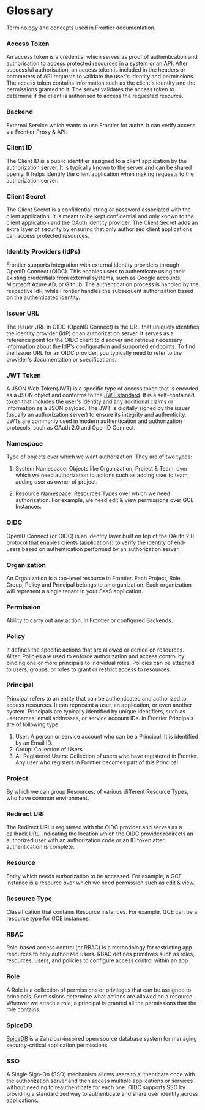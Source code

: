 # Glossary

Terminology and concepts used in Frontier documentation.

### Access Token

An access token is a credential which serves as proof of authentication and authorisation to access protected resources in a system or an API. After successful authorisation, an access token is included in the headers or parameters of API requests to validate the user's identity and permissions. The access token contains information such as the client's identity and the permissions granted to it. The server validates the access token to determine if the client is authorised to access the requested resource.

### Backend

External Service which wants to use Frontier for authz. It can verify access via Frontier Proxy & API.

### Client ID

The Client ID is a public identifier assigned to a client application by the authorization server. It is typically known to the server and can be shared openly. It helps identify the client application when making requests to the authorization server.

### Client Secret

The Client Secret is a confidential string or password associated with the client application. It is meant to be kept confidential and only known to the client application and the OAuth identity provider. The Client Secret adds an extra layer of security by ensuring that only authorized client applications can access protected resources.

### Identity Providers (IdPs)

Frontier supports integration with external identity providers through OpenID Connect (OIDC). This enables users to authenticate using their existing credentials from external systems, such as Google accounts, Microsoft Azure AD, or Github. The authentication process is handled by the respective IdP, while Frontier handles the subsequent authorization based on the authenticated identity.

### Issuer URL

The Issuer URL in OIDC (OpenID Connect) is the URL that uniquely identifies the identity provider (IdP) or an authorization server. It serves as a reference point for the OIDC client to discover and retrieve necessary information about the IdP's configuration and supported endpoints. To find the Issuer URL for an OIDC provider, you typically need to refer to the provider's documentation or specifications.

### JWT Token

A JSON Web Token(JWT) is a specific type of access token that is encoded as a JSON object and conforms to the [JWT standard](https://datatracker.ietf.org/doc/html/rfc7519). It is a self-contained token that includes the user's identity and any additional claims or information as a JSON payload. The JWT is digitally signed by the issuer (usually an authorization server) to ensure its integrity and authenticity. JWTs are commonly used in modern authentication and authorization protocols, such as OAuth 2.0 and OpenID Connect.

### Namespace

Type of objects over which we want authorization. They are of two types:

1. System Namespace: Objects like Organization, Project & Team, over which we need authorization to actions such as adding user to team, adding user as owner of project.

2. Resource Namespace: Resources Types over which we need authorization. For example, we need edit & view permissions over GCE Instances.

### OIDC

OpenID Connect (or OIDC) is an identity layer built on top of the OAuth 2.0 protocol that enables clients (applications) to verify the identity of end-users based on authentication performed by an authorization server.

### Organization

An Organization is a top-level resource in Frontier. Each Project, Role, Group, Policy and Principal belongs to an organization. Each organization will represent a single tenant in your SaaS application.

### Permission

Ability to carry out any action, in Frontier or configured Backends.

### Policy

It defines the specific actions that are allowed or denied on resources. Aliter, Policies are used to enforce authorization and access control by binding one or more principals to individual roles. Policies can be attached to users, groups, or roles to grant or restrict access to resources.

### Principal

Principal refers to an entity that can be authenticated and authorized to access resources. It can represent a user, an application, or even another system. Principals are typically identified by unique identifiers, such as usernames, email addresses, or service account IDs.
In Frontier Principals are of following type:

1. User: A person or service account who can be a Principal. It is identified by an Email ID.
2. Group: Collection of Users.
3. All Registered Users: Collection of users who have registered in Frontier. Any user who registers in Frontier becomes part of this Principal.

### Project

By which we can group Resources, of various different Resource Types, who have common environment.

### Redirect URI

The Redirect URI is registered with the OIDC provider and serves as a callback URL, indicating the location which the OIDC provider redirects an authorized user with an authorization code or an ID token after authentication is complete.

### Resource

Entity which needs authorization to be accessed. For example, a GCE instance is a resource over which we need permission such as edit & view.

### Resource Type

Classification that contains Resource instances. For example, GCE can be a resource type for GCE instances.

### RBAC

Role-based access control (or RBAC) is a methodology for restricting app resources to only authorized users. RBAC defines primitives such as roles, resources, users, and policies to configure access control within an app

### Role

A Role is a collection of permissions or privileges that can be assigned to principals. Permissions determine what actions are allowed on a resource. Whenver we attach a role, a principal is granted all the permissions that the role contains.

### SpiceDB

[SpiceDB](https://github.com/authzed/spicedb) is a Zanzibar-inspired open source database system for managing security-critical application permissions.

### SSO

A Single Sign-On (SSO) mechanism allows users to authenticate once with the authorization server and then access multiple applications or services without needing to reauthenticate for each one. OIDC supports SSO by providing a standardized way to authenticate and share user identity across applications.
